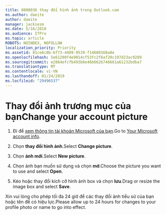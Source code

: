 ```yaml
---
title: 8000036 thay đổi hình ảnh trong Outlook.com
ms.author: daeite
author: daeite
manager: jackiesm
ms.date: 5/16/2018
ms.audience: ITPro
ms.topic: article
ROBOTS: NOINDEX, NOFOLLOW
localization_priority: Priority
ms.assetid: 81ce6c8b-6f73-4489-9539-f14680168a8e
ms.openlocfilehash: 5e61290f4e9014cf53fc2f6af20c197d23ac9289
ms.sourcegitcommit: e2864efcfb493b6e46b662b746661a61232bdba7
ms.translationtype: MT
ms.contentlocale: vi-VN
ms.lasthandoff: 01/24/2019
ms.locfileid: "29496537"
---
```

# <a name="change-your-account-picture"></a><span data-ttu-id="0edbf-102">Thay đổi ảnh trương mục của bạn</span><span class="sxs-lookup"><span data-stu-id="0edbf-102">Change your account picture</span></span>

1. <span data-ttu-id="0edbf-103">Đi để [xem thông tin tài khoản Microsoft của bạn](https://go.microsoft.com/fwlink/p/?linkid=860841).</span><span class="sxs-lookup"><span data-stu-id="0edbf-103">Go to [Your Microsoft account info](https://go.microsoft.com/fwlink/p/?linkid=860841).</span></span>
    
2. <span data-ttu-id="0edbf-104">Chọn **thay đổi hình ảnh**.</span><span class="sxs-lookup"><span data-stu-id="0edbf-104">Select **Change picture**.</span></span> 
    
3. <span data-ttu-id="0edbf-105">Chọn **ảnh mới**.</span><span class="sxs-lookup"><span data-stu-id="0edbf-105">Select **New picture**.</span></span> 
    
4. <span data-ttu-id="0edbf-106">Chọn ảnh bạn muốn sử dụng và chọn **mở**.</span><span class="sxs-lookup"><span data-stu-id="0edbf-106">Choose the picture you want to use and select **Open**.</span></span> 
    
5. <span data-ttu-id="0edbf-107">Kéo hoặc thay đổi kích cỡ hình ảnh box và chọn **lưu**.</span><span class="sxs-lookup"><span data-stu-id="0edbf-107">Drag or resize the image box and select **Save**.</span></span> 
    
<span data-ttu-id="0edbf-108">Xin vui lòng cho phép tối đa 24 giờ để các thay đổi ảnh tiểu sử của bạn hoặc tên để có hiệu lực.</span><span class="sxs-lookup"><span data-stu-id="0edbf-108">Please allow up to 24 hours for changes to your profile photo or name to go into effect.</span></span>
  

